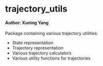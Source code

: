 # trajectory_utils
#### Author: Xuning Yang

Package containing various trajectory utilities:
- State representation
- Trajectory representation
- Various trajectory calculators
- Various utility functions for trajectories
